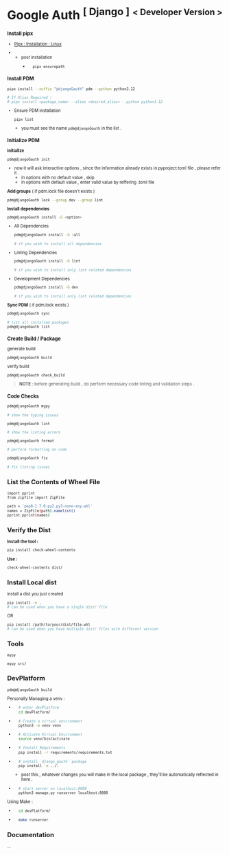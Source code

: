 # Google Auth <sup>[ Django ]</sup> <sup><small><b>< Developer Version ></b><small></sup>


### Install pipx

- [Pipx : Installation : Linux](https://docs.google.com/document/d/16jzSA98KBekGqaVJDZtr_7mC_CooHe49byiYcvixW0g/edit?tab=t.0#heading=h.ymbho9y6133c)


- - post installation
    - ```sh
        pipx ensurepath
        ```

### Install PDM

```sh
pipx install --suffix "@djangoGauth" pdm --python python3.12

# If Alias Required :
# pipx install <package_name> --alias <desired_alias> --python python3.12
```

- Ensure PDM installation
    ```sh
    pipx list
    ```
    - you must see the name `pdm@djangoGauth` in the list .

### Initialize PDM

**initialize** 
```sh
pdm@djangoGauth init
```
- now it will ask interactive options , since the information already exists in pyproject.toml file , please refer it .
    - in options with no default value , skip
    - in options with default value , enter valid value by reffering .toml file


**Add groups** ( if pdm.lock file doesn't exists )
```sh
pdm@djangoGauth lock --group dev --group lint
```

**Install dependencies**
```sh
pdm@djangoGauth install -G <option>
```

- All Dependencies
    ```sh
    pdm@djangoGauth install -G :all

    # if you wish to install all dependencies
    ```

- Linting Dependencies
    ```sh
    pdm@djangoGauth install -G lint

    # if you wish to install only lint related dependencies
    ```

- Development Dependencies
    ```sh
    pdm@djangoGauth install -G dev

    # if you wish to install only lint related dependencies
    ```

**Sync PDM** ( if pdm.lock exists )
```sh
pdm@djangoGauth sync
```

```sh
# list all installed packages
pdm@djangoGauth list
```

### Create Build / Package

generate build
```sh
pdm@djangoGauth build
```

verify build
```sh
pdm@djangoGauth check_build
```

> **NOTE** : before generating build , do perform necessary code linting and validation steps .


### Code Checks

```sh
pdm@djangoGauth mypy

# show the typing issues
```

```sh
pdm@djangoGauth lint

# show the linting errors
```

```sh
pdm@djangoGauth format

# perform formatting on code
```

```sh
pdm@djangoGauth fix

# fix linting issues 
```

## List the Contents of Wheel File
```sh
import pprint
from zipfile import ZipFile

path = 'pep8-1.7.0-py2.py3-none-any.whl'
names = ZipFile(path).namelist()
pprint.pprint(names)
```

## Verify the Dist

**Install the tool :**
```sh
pip install check-wheel-contents
```

**Use :**
```sh
check-wheel-contents dist/
```

## Install Local dist
install a dist you just created

```sh
pip install -e .
# can be used when you have a single dist/ file
```
OR
```sh
pip install /path/to/your/dist/file.whl
# can be used when you have multiple dist/ files with different version
```

## Tools

`mypy`
```sh
mypy src/
```

## DevPlatform


```sh
pdm@djangoGauth build
```

Personally Managing a venv :

- ```sh
    # enter devPlatform
    cd devPlatform/
    ```

- ```sh
    # Create a virtual environment 
    python3 -m venv venv
    ```

- ```sh
    # Activate Virtual Environment
    source venv/bin/activate
    ```

- ```sh
    # Install Requirements
    pip install -r requirements/requirements.txt
    ```

- ```sh
    # install `django_gauth` package
    pip install -e ../.
    ```
    - post this , whatever changes you will make in the local package , they'll be automatically reflected in here .

- ```sh
    # start server on localhost:8000
    python3 manage.py runserver localhost:8000
    ```

Using Make :

- ```sh
    cd devPlatform/
    ```

- ```sh
    make runserver
    ```

## Documentation

...
